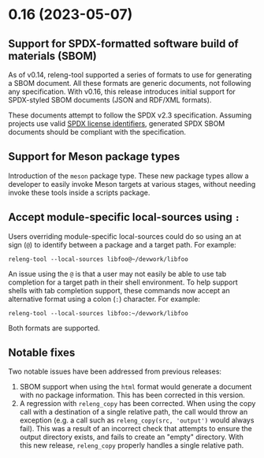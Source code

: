# 0.16 (2023-05-07)

## Support for SPDX-formatted software build of materials (SBOM)

As of v0.14, releng-tool supported a series of formats to use for generating a
SBOM document. All these formats are generic documents, not following any
specification. With v0.16, this release introduces initial support for
SPDX-styled SBOM documents (JSON and RDF/XML formats).

These documents attempt to follow the SPDX v2.3 specification. Assuming
projects use valid [SPDX license identifiers][spdx], generated SPDX SBOM
documents should be compliant with the specification.

[spdx]: https://spdx.org/licenses/

## Support for Meson package types

Introduction of the `meson` package type. These new package types allow a
developer to easily invoke Meson targets at various stages, without needing
invoke these tools inside a scripts package.

## Accept module-specific local-sources using `:`

Users overriding module-specific local-sources could do so using an at sign
(`@`) to identify between a package and a target path. For example:

```
releng-tool --local-sources libfoo@~/devwork/libfoo
```

An issue using the `@` is that a user may not easily be able to use tab
completion for a target path in their shell environment. To help support
shells with tab completion support, these commands now accept an alternative
format using a colon (`:`) character. For example:

```
releng-tool --local-sources libfoo:~/devwork/libfoo
```

Both formats are supported.

## Notable fixes

Two notable issues have been addressed from previous releases:

1) SBOM support when using the `html` format would generate a document with
   no package information. This has been corrected in this version.
2) A regression with `releng_copy` has been corrected. When using the copy
   call with a destination of a single relative path, the call would throw an
   exception (e.g. a call such as `releng_copy(src, 'output')` would always
   fail). This was a result of an incorrect check that attempts to ensure the
   output directory exists, and fails to create an "empty" directory. With
   this new release, `releng_copy` properly handles a single relative path.
